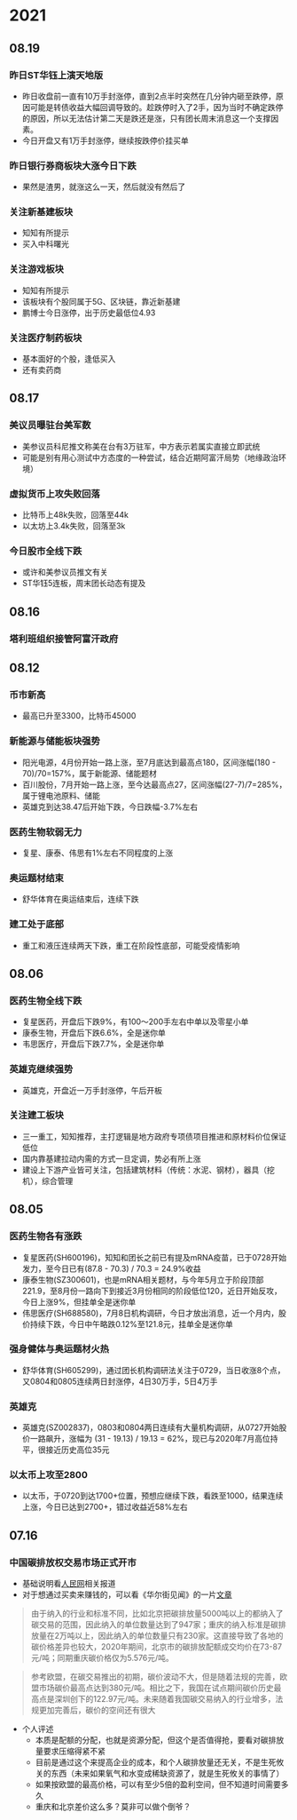 # 2021

## 08.19

### 昨日ST华钰上演天地版

* 昨日收盘前一直有10万手封涨停，直到2点半时突然在几分钟内砸至跌停，原因可能是转债收益大幅回调导致的。趁跌停时入了2手，因为当时不确定跌停的原因，所以无法估计第二天是跌还是涨，只有团长周末消息这一个支撑因素。
* 今日开盘又有1万手封涨停，继续按跌停价挂买单

### 昨日银行券商板块大涨今日下跌

* 果然是渣男，就涨这么一天，然后就没有然后了

### 关注新基建板块

* 知知有所提示
* 买入中科曙光

### 关注游戏板块

* 知知有所提示
* 该板块有个股同属于5G、区块链，靠近新基建
* 鹏博士今日涨停，出于历史最低位4.93

### 关注医疗制药板块

* 基本面好的个股，逢低买入
* 还有卖药商

## 08.17

### 美议员曝驻台美军数

* 美参议员科尼推文称美在台有3万驻军，中方表示若属实直接立即武统
* 可能是别有用心测试中方态度的一种尝试，结合近期阿富汗局势（地缘政治环境）

### 虚拟货币上攻失败回落

* 比特币上48k失败，回落至44k
* 以太坊上3.4k失败，回落至3k

### 今日股市全线下跌

* 或许和美参议员推文有关
* ST华钰5连板，周末团长动态有提及

## 08.16

### 塔利班组织接管阿富汗政府

## 08.12

### 币市新高

* 最高已升至3300，比特币45000

### 新能源与储能板块强势

* 阳光电源，4月份开始一路上涨，至7月底达到最高点180，区间涨幅\(180 - 70\)/70=157%，属于新能源、储能题材
* 百川股份，7月开始一路上涨，至今达最高点27，区间涨幅\(27-7\)/7=285%，属于锂电池原料、储能
* 英雄克到达38.47后开始下跌，今日跌幅-3.7%左右

### 医药生物软弱无力

* 复星、康泰、伟思有1%左右不同程度的上涨

### 奥运题材结束

* 舒华体育在奥运结束后，连续下跌

### 建工处于底部

* 重工和液压连续两天下跌，重工在阶段性底部，可能受疫情影响

## 08.06

### 医药生物全线下跌

* 复星医药，开盘后下跌9%，有100～200手左右中单以及零星小单
* 康泰生物，开盘后下跌6.6%，全是迷你单
* 韦思医疗，开盘后下跌7.7%，全是迷你单

### 英雄克继续强势

* 英雄克，开盘近一万手封涨停，午后开板

### 关注建工板块

* 三一重工，知知推荐，主打逻辑是地方政府专项债项目推进和原材料价位保证低位
* 国内靠基建拉动内需的方式一旦定调，势必有所上涨
* 建设上下游产业皆可关注，包括建筑材料（传统：水泥、钢材），器具（挖机），综合管理

## 08.05

### 医药生物各有涨跌

* 复星医药\(SH600196\)，知知和团长之前已有提及mRNA疫苗，已于0728开始发力，至今日已有\(87.8 - 70.3\) / 70.3 = 24.9%收益
* 康泰生物\(SZ300601\)，也是mRNA相关题材，与今年5月立于阶段顶部221.9，至8月份一路向下到接近3月份相同的阶段低位120，近日开始反攻，今日上涨9%，但挂单全是迷你单
* 伟思医疗\(SH688580\)，7月8日机构调研，今日才放出消息，近一个月内，股价持续下跌，今日中午略跌0.12%至121.8元，挂单全是迷你单

### 强身健体与奥运题材火热

* 舒华体育\(SH605299\)，通过团长机构调研法关注于0729，当日收涨8个点，又0804和0805连续两日封涨停，4日30万手，5日4万手

### 英雄克

* 英雄克\(SZ002837\)，0803和0804两日连续有大量机构调研，从0727开始股价一路飙升，涨幅为 \(31 - 19.13\) / 19.13 = 62%，现已与2020年7月高位持平，很接近历史高位35元

### 以太币上攻至2800

* 以太币，于0720到达1700+位置，预想应继续下跌，看跌至1000，结果连续上涨，今日已达到2700+，错过收益近58%左右

## 07.16

### 中国碳排放权交易市场正式开市

* 基础说明看[人民网](http://finance.people.com.cn/BIG5/n1/2021/0716/c1004-32159915.html)相关报道
* 对于想通过买卖来赚钱的，可以看《华尔街见闻》的一片[文章](https://wallstreetcn.com/articles/3635556)

> 由于纳入的行业和标准不同，比如北京把碳排放量5000吨以上的都纳入了碳交易的范围，因此纳入的单位数量达到了947家；重庆的纳入标准是碳排放量在2万吨以上，因此纳入的单位数量只有230家。这直接导致了各地的碳价格差异也较大，2020年期间，北京市的碳排放配额成交均价在73-87元/吨；同期重庆碳价格仅为5.576元/吨。

> 参考欧盟，在碳交易推出的初期，碳价波动不大，但是随着法规的完善，欧盟市场碳价最高点达到380元/吨。相比之下，我国在试点期间碳价历史最高点是深圳创下的122.97元/吨。未来随着我国碳交易纳入的行业增多，法规更加完善后，碳价的空间还有很大

* 个人评述
  * 本质是配额的分配，也就是资源分配，但这个是否值得抢，要看对碳排放量要求压缩得紧不紧
  * 目前是通过这个来提高企业的成本，和个人碳排放量还无关，不是生死攸关的东西（未来如果氧气和水变成稀缺资源了，就是生死攸关的事情了）
  * 如果按欧盟的最高价格，可以有至少5倍的盈利空间，但不知道时间需要多久
  * 重庆和北京差价这么多？莫非可以做个倒爷？



